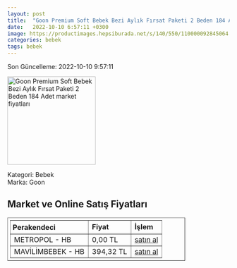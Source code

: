 ```yaml
---
layout: post
title:  "Goon Premium Soft Bebek Bezi Aylık Fırsat Paketi 2 Beden 184 Adet"
date:   2022-10-10 6:57:11 +0300
image: https://productimages.hepsiburada.net/s/140/550/110000092845064.jpg
categories: bebek
tags: bebek
---
```


Son Güncelleme: 2022-10-10 9:57:11

<img src="https://productimages.hepsiburada.net/s/140/550/110000092845064.jpg" width="200" alt="Goon Premium Soft Bebek Bezi Aylık Fırsat Paketi 2 Beden 184 Adet market fiyatları" />

Kategori: Bebek
<br />
Marka: Goon

<h2>Market ve Online Satış Fiyatları</h2>

<table border="1" style="padding: 5px;width:80%;">
  <tr>
    <td style="padding: 5px;"><strong>Perakendeci</strong></td>
    <td><strong>Fiyat</strong></td>
    <td><strong>İşlem</strong></td>
  </tr>
  <tr>
              <td title="Hepsiburada/Metropol Mağazası">METROPOL - HB</td>
              <td>0,00 TL</td>
              <td><a title="Hepsiburada/Metropol Mağazası" target="_blank" href="https://www.hepsiburada.com/goo-n-premium-soft-bebek-bezi-2-beden-premium-bant-184-lu-p-HBCV00000ZRTKO?magaza=Metropol">satın al</a></td>
            </tr><tr>
              <td title="Hepsiburada/MAVİLİM BEBEK Mağazası">MAVİLİMBEBEK - HB</td>
              <td>394,32 TL</td>
              <td><a title="Hepsiburada/MAVİLİM BEBEK Mağazası" target="_blank" href="https://www.hepsiburada.com/goon-premium-soft-bebek-bezi-aylik-firsat-paketi-2-beden-184-adet-p-HBCV00000XFEP0?magaza=MAV%C4%B0L%C4%B0MBEBEK">satın al</a></td>
            </tr>
</table>
